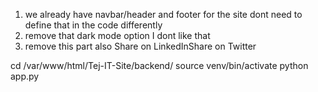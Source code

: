 1. we already have navbar/header and footer for the site dont need to define that in the code differently
2. remove that dark mode option I dont like that
3. remove this part also Share on LinkedInShare on Twitter


cd /var/www/html/Tej-IT-Site/backend/
source venv/bin/activate
python app.py